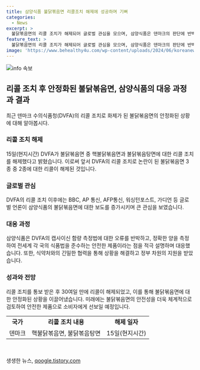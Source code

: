 ```yaml
---
title: 삼양식품 불닭볶음면 리콜조치 해제에 성공하며 기뻐
categories:
  - News
excerpt: >
  불닭볶음면의 리콜 조치가 해제되어 글로벌 관심을 모으며, 삼양식품은 덴마크의 판단에 반박 의견서를 제출했고, 정부 차원의 지원으로 리콜 해제를 이끌어냈다. 식품의약품안전처와의 협력으로 약 한 달여 만에 성과를 이루었으며, 이를 통해 각 나라의 매운 맛 기준을 재고하고 체계적이고 안전한 제품을 선보일 예정이라고 밝혔다.
feature_text: >
  불닭볶음면의 리콜 조치가 해제되어 글로벌 관심을 모으며, 삼양식품은 덴마크의 판단에 반박 의견서를 제출했고, 정부 차원의 지원으로 리콜 해제를 이끌어냈다. 식품의약품안전처와의 협력으로 약 한 달여 만에 성과를 이루었으며, 이를 통해 각 나라의 매운 맛 기준을 재고하고 체계적이고 안전한 제품을 선보일 예정이라고 밝혔다.
image: 'https://www.behealthy4u.com/wp-content/uploads/2024/06/koreanews.jpg'
---
```


<p><img src="https://www.behealthy4u.com/wp-content/uploads/2024/06/koreanews.jpg" alt="info 속보" /></p>

<h2 data-ke-size="size26">리콜 조치 후 안정화된 불닭볶음면, 삼양식품의 대응 과정과 결과</h2>

<p data-ke-size="size16">최근 덴마크 수의식품청(DVFA)의 리콜 조치로 화제가 된 불닭볶음면의 안정화된 상황에 대해 알아봅시다.</p>

<h3><b>리콜 조치 해제</b></h3>

<p data-ke-size="size16">15일(현지시간) DVFA가 불닭볶음면 중 핵불닭볶음면과 불닭볶음탕면에 대한 리콜 조치를 해제했다고 밝혔습니다. 이로써 앞서 DVFA의 리콜 조치로 논란이 된 불닭볶음면 3종 중 2종에 대한 리콜이 해제된 것입니다.</p>

<h3><b>글로벌 관심</b></h3>

<p data-ke-size="size16">DVFA의 리콜 조치 이후에는 BBC, AP 통신, AFP통신, 워싱턴포스트, 가디언 등 글로벌 언론이 삼양식품의 불닭볶음면에 대한 보도를 증가시키며 큰 관심을 보였습니다.</p>

<h3><b>대응 과정</b></h3>

<p data-ke-size="size16">삼양식품은 DVFA의 캡사이신 함량 측정법에 대한 오류를 반박하고, 정확한 양을 측정하여 전세계 각 국의 식품법을 준수하는 안전한 제품이라는 점을 적극 설명하며 대응했습니다. 또한, 식약처와의 긴밀한 협력을 통해 상황을 해결하고 정부 차원의 지원을 받았습니다.</p>

<h3><b>성과와 전망</b></h3>

<p data-ke-size="size16">리콜 조치를 통보 받은 후 30여일 만에 리콜이 해제되었고, 이를 통해 불닭볶음면에 대한 안정화된 상황을 이끌어냈습니다. 미래에는 불닭볶음면의 안전성을 더욱 체계적으로 검토하여 안전한 제품으로 소비자에게 선보일 예정입니다.</p>

<table>
    <tr>
        <td style="text-align: center; height: 17px;"><b>국가</b></td>
        <td style="text-align: center; height: 17px;"><b>리콜 조치 내용</b></td>
        <td style="text-align: center; height: 17px;"><b>해제 일자</b></td>
    </tr>
    <tr>
        <td style="text-align: center; height: 17px;">덴마크</td>
        <td style="text-align: center; height: 17px;">핵불닭볶음면, 불닭볶음탕면</td>
        <td style="text-align: center; height: 17px;">15일(현지시간)</td>
    </tr>
</table>

<p data-ke-size="size16">&nbsp;</p>
생생한 뉴스, <a href="https://qoogle.tistory.com" rel="dofollow">qoogle.tistory.com</a>


